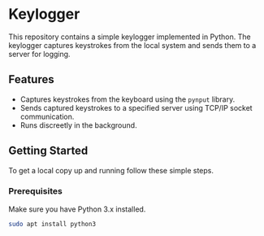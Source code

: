 # Keylogger

This repository contains a simple keylogger implemented in Python. The keylogger captures keystrokes from the local system and sends them to a server for logging.

## Features

- Captures keystrokes from the keyboard using the `pynput` library.
- Sends captured keystrokes to a specified server using TCP/IP socket communication.
- Runs discreetly in the background.

## Getting Started

To get a local copy up and running follow these simple steps.

### Prerequisites

Make sure you have Python 3.x installed.

```bash
sudo apt install python3
